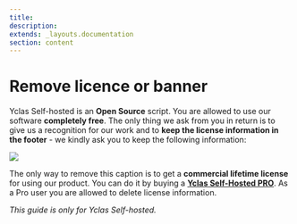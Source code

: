 ```yaml
---
title:
description:
extends: _layouts.documentation
section: content
---
```


# Remove licence or banner


Yclas Self-hosted is an  **Open Source**  script. You are allowed to use our software  **completely free**. The only thing we ask from you in return is to give us a recognition for our work and to  **keep  the license information in the footer**  - we kindly ask you to keep the following information:


![](/assets/images/remove.png)

The only way to remove this caption is to get a  **commercial lifetime license**  for using our product. You can do it by buying a  **[Yclas Self-Hosted PRO](https://yclas.com/self-hosted.html)**. As a Pro user you are allowed to delete license information.  


*This guide is only for Yclas Self-hosted.*
